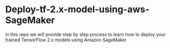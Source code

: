 # Deploy-tf-2.x-model-using-aws-SageMaker
in this repo we will provide step by step process to learn how to deploy your trained TensorFlow 2.x models using Amazon SageMaker
